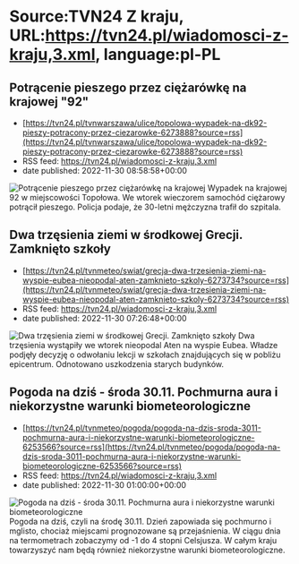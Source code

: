 # Source:TVN24 Z kraju, URL:https://tvn24.pl/wiadomosci-z-kraju,3.xml, language:pl-PL

## Potrącenie pieszego przez ciężarówkę na krajowej "92"
 - [https://tvn24.pl/tvnwarszawa/ulice/topolowa-wypadek-na-dk92-pieszy-potracony-przez-ciezarowke-6273888?source=rss](https://tvn24.pl/tvnwarszawa/ulice/topolowa-wypadek-na-dk92-pieszy-potracony-przez-ciezarowke-6273888?source=rss)
 - RSS feed: https://tvn24.pl/wiadomosci-z-kraju,3.xml
 - date published: 2022-11-30 08:58:58+00:00

<img alt="Potrącenie pieszego przez ciężarówkę na krajowej " src="https://tvn24.pl/tvnwarszawa/najnowsze/cdn-zdjecie-wiakp9-potracenie-pieszego-na-dk92-6273847/alternates/LANDSCAPE_1280" />
    Wypadek na krajowej 92 w miejscowości Topołowa. We wtorek wieczorem samochód ciężarowy potrącił pieszego. Policja podaje, że 30-letni mężczyzna trafił do szpitala.

## Dwa trzęsienia ziemi w środkowej Grecji. Zamknięto szkoły
 - [https://tvn24.pl/tvnmeteo/swiat/grecja-dwa-trzesienia-ziemi-na-wyspie-eubea-nieopodal-aten-zamknieto-szkoly-6273734?source=rss](https://tvn24.pl/tvnmeteo/swiat/grecja-dwa-trzesienia-ziemi-na-wyspie-eubea-nieopodal-aten-zamknieto-szkoly-6273734?source=rss)
 - RSS feed: https://tvn24.pl/wiadomosci-z-kraju,3.xml
 - date published: 2022-11-30 07:26:48+00:00

<img alt="Dwa trzęsienia ziemi w środkowej Grecji. Zamknięto szkoły" src="https://tvn24.pl/tvnmeteo/najnowsze/cdn-zdjecie-tr57y2-trzesienie-ziemi-w-grecji-6273747/alternates/LANDSCAPE_1280" />
    Dwa trzęsienia wystąpiły we wtorek nieopodal Aten na wyspie Eubea. Władze podjęły decyzję o odwołaniu lekcji w szkołach znajdujących się w pobliżu epicentrum. Odnotowano uszkodzenia starych budynków.

## Pogoda na dziś - środa 30.11. Pochmurna aura i niekorzystne warunki biometeorologiczne
 - [https://tvn24.pl/tvnmeteo/pogoda/pogoda-na-dzis-sroda-3011-pochmurna-aura-i-niekorzystne-warunki-biometeorologiczne-6253566?source=rss](https://tvn24.pl/tvnmeteo/pogoda/pogoda-na-dzis-sroda-3011-pochmurna-aura-i-niekorzystne-warunki-biometeorologiczne-6253566?source=rss)
 - RSS feed: https://tvn24.pl/wiadomosci-z-kraju,3.xml
 - date published: 2022-11-30 01:00:00+00:00

<img alt="Pogoda na dziś - środa 30.11. Pochmurna aura i niekorzystne warunki biometeorologiczne" src="https://tvn24.pl/tvnmeteo/najnowsze/cdn-zdjecie-j684ae-mgla-pochmurno-pozna-jesien-6253549/alternates/LANDSCAPE_1280" />
    Pogoda na dziś, czyli na środę 30.11. Dzień zapowiada się pochmurno i mglisto, chociaż miejscami prognozowane są przejaśnienia. W ciągu dnia na termometrach zobaczymy od -1 do 4 stopni Celsjusza. W całym kraju towarzyszyć nam będą również niekorzystne warunki biometeorologiczne.

